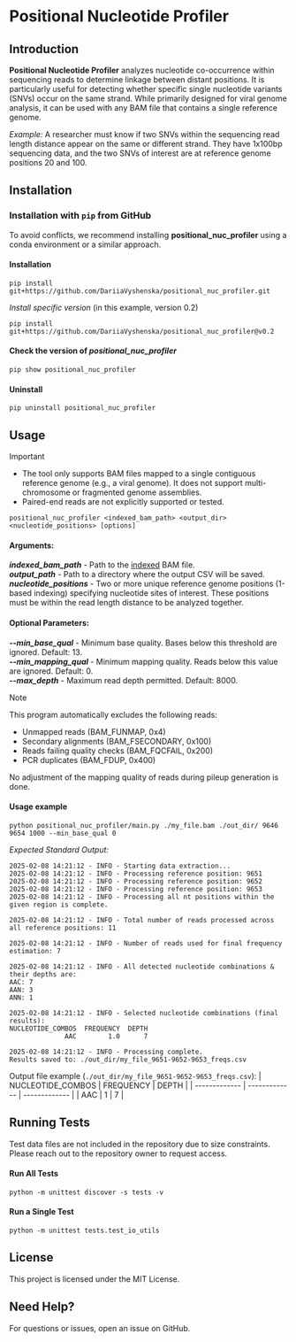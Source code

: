 # Positional Nucleotide Profiler

## Introduction
**Positional Nucleotide Profiler** analyzes nucleotide co-occurrence within sequencing reads to determine linkage between distant positions. It is particularly useful for detecting whether specific single nucleotide variants (SNVs) occur on the same strand. While primarily designed for viral genome analysis, it can be used with any BAM file that contains a single reference genome.

_Example:_ A researcher must know if two SNVs within the sequencing read length distance appear on the same or different strand. They have 1x100bp sequencing data, and the two SNVs of interest are at reference genome positions 20 and 100.


## Installation

### Installation with `pip` from GitHub
To avoid conflicts, we recommend installing **positional_nuc_profiler** using a conda environment or a similar approach.

#### Installation
```
pip install git+https://github.com/DariiaVyshenska/positional_nuc_profiler.git
```
*Install specific version* (in this example, version 0.2)
```
pip install git+https://github.com/DariiaVyshenska/positional_nuc_profiler@v0.2
```

#### Check the version of *positional_nuc_profiler*

```
pip show positional_nuc_profiler
```

#### Uninstall
```
pip uninstall positional_nuc_profiler
```


## Usage

> [!IMPORTANT]
>	- The tool only supports BAM files mapped to a single contiguous reference genome (e.g., a viral genome). It does not support multi-chromosome or fragmented genome assemblies.
> 	- Paired-end reads are not explicitly supported or tested.
```
positional_nuc_profiler <indexed_bam_path> <output_dir> <nucleotide_positions> [options]
```
#### Arguments:
***indexed_bam_path*** - Path to the <ins>indexed</ins> BAM file.\
***output_path*** - Path to a directory where the output CSV will be saved.\
***nucleotide_positions*** - Two or more unique reference genome positions (1-based indexing) specifying nucleotide sites of interest. These positions must be within the read length distance to be analyzed together.

#### Optional Parameters:
***--min_base_qual*** - Minimum base quality. Bases below this threshold are ignored. Default: 13.\
***--min_mapping_qual*** - Minimum mapping quality. Reads below this value are ignored. Default: 0.\
***--max_depth*** - Maximum read depth permitted. Default: 8000.

> [!NOTE]
> This program automatically excludes the following reads:
>	- Unmapped reads (BAM_FUNMAP, 0x4)
>	- Secondary alignments (BAM_FSECONDARY, 0x100)
>	- Reads failing quality checks (BAM_FQCFAIL, 0x200)
>	- PCR duplicates (BAM_FDUP, 0x400)
> 
> No adjustment of the mapping quality of reads during pileup generation is done.

#### Usage example

```
python positional_nuc_profiler/main.py ./my_file.bam ./out_dir/ 9646 9654 1000 --min_base_qual 0
```

*Expected Standard Output:*

```
2025-02-08 14:21:12 - INFO - Starting data extraction...
2025-02-08 14:21:12 - INFO - Processing reference position: 9651
2025-02-08 14:21:12 - INFO - Processing reference position: 9652
2025-02-08 14:21:12 - INFO - Processing reference position: 9653
2025-02-08 14:21:12 - INFO - Processing all nt positions within the given region is complete.

2025-02-08 14:21:12 - INFO - Total number of reads processed across all reference positions: 11

2025-02-08 14:21:12 - INFO - Number of reads used for final frequency estimation: 7

2025-02-08 14:21:12 - INFO - All detected nucleotide combinations & their depths are:
AAC: 7
AAN: 3
ANN: 1

2025-02-08 14:21:12 - INFO - Selected nucleotide combinations (final results):
NUCLEOTIDE_COMBOS  FREQUENCY  DEPTH
              AAC        1.0      7

2025-02-08 14:21:12 - INFO - Processing complete.
Results saved to: ./out_dir/my_file_9651-9652-9653_freqs.csv
```
Output file example (`./out_dir/my_file_9651-9652-9653_freqs.csv`):
| NUCLEOTIDE_COMBOS  | FREQUENCY  | DEPTH |
| ------------- | ------------- | ------------- |
| AAC  | 1  | 7  |

## Running Tests

Test data files are not included in the repository due to size constraints. Please reach out to the repository owner to request access.

#### Run All Tests
```
python -m unittest discover -s tests -v
```
#### Run a Single Test
```
python -m unittest tests.test_io_utils
```
## License

This project is licensed under the MIT License.

## Need Help?

For questions or issues, open an issue on GitHub.
